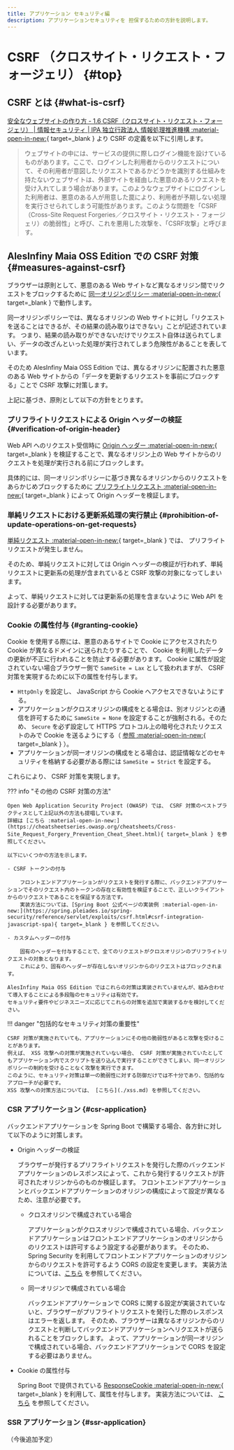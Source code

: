 ```yaml
---
title: アプリケーション セキュリティ編
description: アプリケーションセキュリティを 担保するための方針を説明します。
---
```


# CSRF （クロスサイト・リクエスト・フォージェリ） {#top}

## CSRF とは {#what-is-csrf}

<!-- textlint-disable ja-technical-writing/sentence-length -->

[安全なウェブサイトの作り方 - 1.6 CSRF（クロスサイト・リクエスト・フォージェリ） | 情報セキュリティ | IPA 独立行政法人 情報処理推進機構 :material-open-in-new:](https://www.ipa.go.jp/security/vuln/websecurity/csrf.html){ target=_blank } より CSRF の定義を以下に引用します。

<!-- textlint-enable ja-technical-writing/sentence-length -->

<!-- textlint-disable -->

> ウェブサイトの中には、サービスの提供に際しログイン機能を設けているものがあります。ここで、ログインした利用者からのリクエストについて、その利用者が意図したリクエストであるかどうかを識別する仕組みを持たないウェブサイトは、外部サイトを経由した悪意のあるリクエストを受け入れてしまう場合があります。このようなウェブサイトにログインした利用者は、悪意のある人が用意した罠により、利用者が予期しない処理を実行させられてしまう可能性があります。このような問題を「CSRF（Cross-Site Request Forgeries／クロスサイト・リクエスト・フォージェリ）の脆弱性」と呼び、これを悪用した攻撃を、「CSRF攻撃」と呼びます。

<!-- textlint-enable -->

## AlesInfiny Maia OSS Edition での CSRF 対策 {#measures-against-csrf}

ブラウザーは原則として、悪意のある Web サイトなど異なるオリジン間でリクエストをブロックするために [同一オリジンポリシー :material-open-in-new:](https://developer.mozilla.org/ja/docs/Web/Security/Same-origin_policy){ target=_blank } で動作します。


同一オリジンポリシーでは、異なるオリジンの Web サイトに対し「リクエストを送ることはできるが、その結果の読み取りはできない」ことが記述されています。
つまり、結果の読み取りができないだけでリクエスト自体は送られてしまい、データの改ざんといった処理が実行されてしまう危険性があることを表しています。

そのため AlesInfiny Maia OSS Edition では、異なるオリジンに配置された悪意のある Web サイトからの「データを更新するリクエストを事前にブロックする」ことで CSRF 攻撃に対策します。


上記に基づき、原則として以下の方針をとります。

### プリフライトリクエストによる Origin ヘッダーの検証 {#verification-of-origin-header}

Web API へのリクエスト受信時に [Origin ヘッダー :material-open-in-new:](https://developer.mozilla.org/ja/docs/Web/HTTP/Reference/Headers/Origin){ target=_blank } を検証することで、異なるオリジン上の Web サイトからのリクエストを処理が実行される前にブロックします。


<!-- textlint-disable ja-technical-writing/sentence-length -->

具体的には、同一オリジンポリシーに基づき異なるオリジンからのリクエストをあらかじめブロックするために [プリフライトリクエスト :material-open-in-new:](https://developer.mozilla.org/ja/docs/Glossary/Preflight_request){ target=_blank } によって Origin ヘッダーを検証します。

<!-- textlint-enable ja-technical-writing/sentence-length -->

### 単純リクエストにおける更新系処理の実行禁止 {#prohibition-of-update-operations-on-get-requests}

[単純リクエスト :material-open-in-new:](https://developer.mozilla.org/ja/docs/Web/HTTP/Guides/CORS#%E5%8D%98%E7%B4%94%E3%83%AA%E3%82%AF%E3%82%A8%E3%82%B9%E3%83%88){ target=_blank } では、 プリフライトリクエストが発生しません。

そのため、単純リクエストに対しては Origin ヘッダーの検証が行われず、単純リクエストに更新系の処理が含まれていると CSRF 攻撃の対象になってしまいます。

よって、単純リクエストに対しては更新系の処理を含まないように Web API を設計する必要があります。

### Cookie の属性付与 {#granting-cookie}

Cookie を使用する際には、悪意のあるサイトで Cookie にアクセスされたり Cookie が異なるドメインに送られたりすることで、 Cookie を利用したデータの更新が不正に行われることを防止する必要があります。
Cookie に属性が設定されていない場合ブラウザー側で `SameSite = Lax` として扱われますが、 CSRF 対策を実現するために以下の属性を付与します。

- `HttpOnly` を設定し、 JavaScript から Cookie へアクセスできないようにする。
- アプリケーションがクロスオリジンの構成をとる場合は、別オリジンとの通信を許可するために `SameSite = None` を設定することが強制される。そのため、 `Secure` を必ず設定して HTTPS プロトコル上の暗号化されたリクエストのみで Cookie を送るようにする（ [参照 :material-open-in-new:](https://developer.mozilla.org/ja/docs/Web/HTTP/Cookies){ target=_blank } ）。
- アプリケーションが同一オリジンの構成をとる場合は、認証情報などのセキュリティを格納する必要がある際には `SameSite = Strict` を設定する。

これらにより、 CSRF 対策を実現します。

??? info "その他の CSRF 対策の方法"

    Open Web Application Security Project (OWASP) では、 CSRF 対策のベストプラクティスとして上記以外の方法も提唱しています。
    詳細は [こちら :material-open-in-new:](https://cheatsheetseries.owasp.org/cheatsheets/Cross-Site_Request_Forgery_Prevention_Cheat_Sheet.html){ target=_blank } を参照してください。
    
    以下にいくつかの方法を示します。

    - CSRF トークンの付与

        フロントエンドアプリケーションがリクエストを発行する際に、バックエンドアプリケーションでそのリクエスト内のトークンの存在と有効性を検証することで、正しいクライアントからのリクエストであることを保証する方法です。
        実装方法については、[Spring Boot 公式ページの実装例 :material-open-in-new:](https://spring.pleiades.io/spring-security/reference/servlet/exploits/csrf.html#csrf-integration-javascript-spa){ target=_blank } を参照してください。

    - カスタムヘッダーの付与

        固有のヘッダーを付与することで、全てのリクエストがクロスオリジンのプリフライトリクエストの対象となります。
        これにより、固有のヘッダーが存在しないオリジンからのリクエストはブロックされます。
    
    AlesInfiny Maia OSS Edition ではこれらの対策は実装されていませんが、組み合わせて導入することによる多段階のセキュリティは有効です。
    セキュリティ要件やビジネスニーズに応じてこれらの対策を追加で実装するかを検討してください。

!!! danger "包括的なセキュリティ対策の重要性"

    CSRF 対策が実施されていても、アプリケーションにその他の脆弱性があると攻撃を受けることがあります。
    例えば、 XSS 攻撃への対策が実施されていない場合、 CSRF 対策が実施されていたとしてもアプリケーション内でスクリプトを送り込んで実行することができてしまい、同一オリジンポリシーの制約を受けることなく攻撃を実行できます。
    このように、セキュリティ対策は単一の脆弱性に対する防御だけでは不十分であり、包括的なアプローチが必要です。
    XSS 攻撃への対策方法については、 [こちら](./xss.md) を参照してください。

### CSR アプリケーション {#csr-application}

バックエンドアプリケーションを Spring Boot で構築する場合、各方針に対して以下のように対策します。

- Origin ヘッダーの検証

    ブラウザーが発行するプリフライトリクエストを発行した際のバックエンドアプリケーションのレスポンスによって、これから発行するリクエストが許可されたオリジンからのものか検証します。
    フロントエンドアプリケーションとバックエンドアプリケーションのオリジンの構成によって設定が異なるため、注意が必要です。


    - クロスオリジンで構成されている場合

        アプリケーションがクロスオリジンで構成されている場合、バックエンドアプリケーションはフロントエンドアプリケーションのオリジンからのリクエストは許可するよう設定する必要があります。
        そのため、 Spring Security を利用してフロントエンドアプリケーションのオリジンからのリクエストを許可するよう CORS の設定を変更します。
        実装方法については、[こちら](../../guidebooks/how-to-develop/cors/index.md) を参照してください。

    - 同一オリジンで構成されている場合

        バックエンドアプリケーションで CORS に関する設定が実装されていないと、ブラウザーがプリフライトリクエストを発行した際のレスポンスはエラーを返します。
        そのため、ブラウザーは異なるオリジンからのリクエストと判断してバックエンドアプリケーションへリクエストが送られることをブロックします。
        よって、アプリケーションが同一オリジンで構成されている場合、バックエンドアプリケーションで CORS を設定する必要はありません。

- Cookie の属性付与

    Spring Boot で提供されている [ResponseCookie :material-open-in-new:](https://spring.pleiades.io/spring-framework/docs/current/javadoc-api/org/springframework/http/ResponseCookie.html){ target=_blank } を利用して、属性を付与します。
    実装方法については、 [こちら](../../guidebooks/how-to-develop/cors/cookie.md) を参照してください。

### SSR アプリケーション {#ssr-application}

（今後追加予定）
